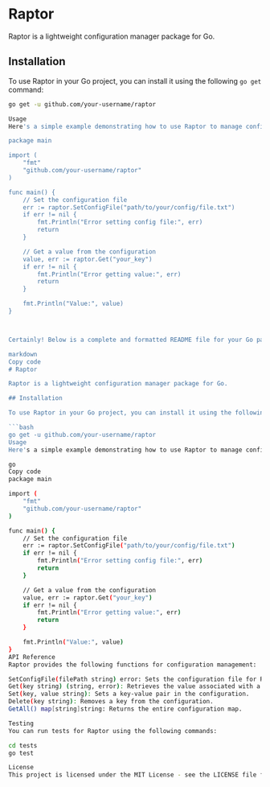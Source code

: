 # Raptor

Raptor is a lightweight configuration manager package for Go.

## Installation

To use Raptor in your Go project, you can install it using the following `go get` command:

```bash
go get -u github.com/your-username/raptor

Usage
Here's a simple example demonstrating how to use Raptor to manage configurations in your Go application:

package main

import (
	"fmt"
	"github.com/your-username/raptor"
)

func main() {
    // Set the configuration file
    err := raptor.SetConfigFile("path/to/your/config/file.txt")
    if err != nil {
        fmt.Println("Error setting config file:", err)
        return
    }

    // Get a value from the configuration
    value, err := raptor.Get("your_key")
    if err != nil {
        fmt.Println("Error getting value:", err)
        return
    }

    fmt.Println("Value:", value)
}



Certainly! Below is a complete and formatted README file for your Go package, Raptor:

markdown
Copy code
# Raptor

Raptor is a lightweight configuration manager package for Go.

## Installation

To use Raptor in your Go project, you can install it using the following `go get` command:

```bash
go get -u github.com/your-username/raptor
Usage
Here's a simple example demonstrating how to use Raptor to manage configurations in your Go application:

go
Copy code
package main

import (
	"fmt"
	"github.com/your-username/raptor"
)

func main() {
    // Set the configuration file
    err := raptor.SetConfigFile("path/to/your/config/file.txt")
    if err != nil {
        fmt.Println("Error setting config file:", err)
        return
    }

    // Get a value from the configuration
    value, err := raptor.Get("your_key")
    if err != nil {
        fmt.Println("Error getting value:", err)
        return
    }

    fmt.Println("Value:", value)
}
API Reference
Raptor provides the following functions for configuration management:

SetConfigFile(filePath string) error: Sets the configuration file for Raptor.
Get(key string) (string, error): Retrieves the value associated with a key from the configuration.
Set(key, value string): Sets a key-value pair in the configuration.
Delete(key string): Removes a key from the configuration.
GetAll() map[string]string: Returns the entire configuration map.

Testing
You can run tests for Raptor using the following commands:

cd tests
go test

License
This project is licensed under the MIT License - see the LICENSE file for details.
